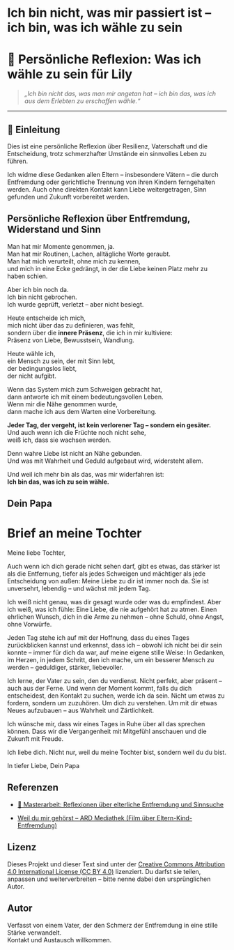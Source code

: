 # Ich bin nicht, was mir passiert ist – ich bin, was ich wähle zu sein

# 💬 Persönliche Reflexion: Was ich wähle zu sein für Lily

> *„Ich bin nicht das, was man mir angetan hat – ich bin das, was ich aus dem Erlebten zu erschaffen wähle.“*
---

## 🧭 Einleitung

Dies ist eine persönliche Reflexion über Resilienz, Vaterschaft und die Entscheidung, trotz schmerzhafter Umstände ein sinnvolles Leben zu führen.

Ich widme diese Gedanken allen Eltern – insbesondere Vätern – die durch Entfremdung oder gerichtliche Trennung von ihren Kindern ferngehalten werden. Auch ohne direkten Kontakt kann Liebe weitergetragen, Sinn gefunden und Zukunft vorbereitet werden.

## Persönliche Reflexion über Entfremdung, Widerstand und Sinn

Man hat mir Momente genommen, ja.  
Man hat mir Routinen, Lachen, alltägliche Worte geraubt.  
Man hat mich verurteilt, ohne mich zu kennen,  
und mich in eine Ecke gedrängt, in der die Liebe keinen Platz mehr zu haben schien.

Aber ich bin noch da.  
Ich bin nicht gebrochen.  
Ich wurde geprüft, verletzt – aber nicht besiegt.

Heute entscheide ich mich,  
mich nicht über das zu definieren, was fehlt,  
sondern über die **innere Präsenz**, die ich in mir kultiviere:  
Präsenz von Liebe, Bewusstsein, Wandlung.

Heute wähle ich,  
ein Mensch zu sein, der mit Sinn lebt,  
der bedingungslos liebt,  
der nicht aufgibt.

Wenn das System mich zum Schweigen gebracht hat,  
dann antworte ich mit einem bedeutungsvollen Leben.  
Wenn mir die Nähe genommen wurde,  
dann mache ich aus dem Warten eine Vorbereitung.

**Jeder Tag, der vergeht, ist kein verlorener Tag – sondern ein gesäter.**  
Und auch wenn ich die Früchte noch nicht sehe,  
weiß ich, dass sie wachsen werden.

Denn wahre Liebe ist nicht an Nähe gebunden.  
Und was mit Wahrheit und Geduld aufgebaut wird, widersteht allem.

Und weil ich mehr bin als das, was mir widerfahren ist:  
**Ich bin das, was ich zu sein wähle.**

Dein Papa
---

# Brief an meine Tochter
Meine liebe Tochter,

Auch wenn ich dich gerade nicht sehen darf, gibt es etwas, das stärker ist als die Entfernung, tiefer als jedes Schweigen und mächtiger als jede Entscheidung von außen:
Meine Liebe zu dir ist immer noch da.
Sie ist unversehrt, lebendig – und wächst mit jedem Tag.

Ich weiß nicht genau, was dir gesagt wurde oder was du empfindest.
Aber ich weiß, was ich fühle:
Eine Liebe, die nie aufgehört hat zu atmen.
Einen ehrlichen Wunsch, dich in die Arme zu nehmen – ohne Schuld, ohne Angst, ohne Vorwürfe.

Jeden Tag stehe ich auf mit der Hoffnung,
dass du eines Tages zurückblicken kannst
und erkennst, dass ich – obwohl ich nicht bei dir sein konnte –
immer für dich da war, auf meine eigene stille Weise:
In Gedanken, im Herzen, in jedem Schritt, den ich mache,
um ein besserer Mensch zu werden – geduldiger, stärker, liebevoller.

Ich lerne, der Vater zu sein, den du verdienst.
Nicht perfekt, aber präsent – auch aus der Ferne.
Und wenn der Moment kommt,
falls du dich entscheidest, den Kontakt zu suchen,
werde ich da sein.
Nicht um etwas zu fordern, sondern um zuzuhören.
Um dich zu verstehen.
Um mit dir etwas Neues aufzubauen – aus Wahrheit und Zärtlichkeit.

Ich wünsche mir, dass wir eines Tages in Ruhe über all das sprechen können.
Dass wir die Vergangenheit mit Mitgefühl anschauen
und die Zukunft mit Freude.

Ich liebe dich.
Nicht nur, weil du meine Tochter bist,
sondern weil du du bist.

In tiefer Liebe,
Dein Papa

## Referenzen

- [📄 Masterarbeit: Reflexionen über elterliche Entfremdung und Sinnsuche](./Masterarbeit.pdf)

- [Weil du mir gehörst – ARD Mediathek (Film über Eltern-Kind-Entfremdung)](https://www.ardmediathek.de/video/film/weil-du-mir-gehoerst/swr/Y3JpZDovL3N3ci5kZS9hZXgvbzE1OTgyMzM)

## Lizenz

Dieses Projekt und dieser Text sind unter der [Creative Commons Attribution 4.0 International License (CC BY 4.0)](https://creativecommons.org/licenses/by/4.0/) lizenziert. Du darfst sie teilen, anpassen und weiterverbreiten – bitte nenne dabei den ursprünglichen Autor.

## Autor

Verfasst von einem Vater, der den Schmerz der Entfremdung in eine stille Stärke verwandelt.  
Kontakt und Austausch willkommen.
